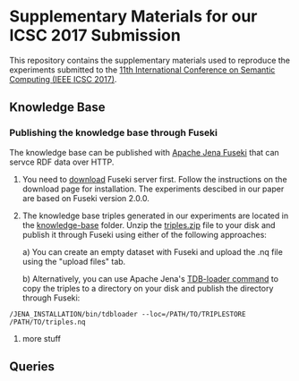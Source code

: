 # Supplementary Materials for our ICSC 2017 Submission
This repository contains the supplementary materials used to reproduce the
experiments submitted to the [11th International Conference
on Semantic Computing (IEEE ICSC 2017)](http://icsc.eecs.uci.edu/2017/).

## Knowledge Base

### Publishing the knowledge base through Fuseki
The knowledge base can be published with [Apache Jena Fuseki](https://jena.apache.org/documentation/serving_data/) that can servce RDF data over HTTP. 

1. You need to [download](https://jena.apache.org/download/#apache-jena-fuseki) Fuseki server first. Follow the instructions on the download page for installation. The experiments descibed in our paper are based on Fuseki version 2.0.0. 
1. The knowledge base triples generated in our experiments are located in the [knowledge-base](../master/knowledge-base) folder. Unzip the [triples.zip](../master/knowledge-base/triples.zip) file to your disk and publish it through Fuseki using either of the following approaches:

   a) You can create an empty dataset with Fuseki and upload the .nq file using the "upload files" tab.

   b) Alternatively, you can use Apache Jena's [TDB-loader command](https://jena.apache.org/documentation/tdb/commands.html#tdbloader) to copy the triples to a directory on your disk and publish the directory through Fuseki:

```/JENA_INSTALLATION/bin/tdbloader --loc=/PATH/TO/TRIPLESTORE /PATH/TO/triples.nq```
   
1. more stuff



## Queries


